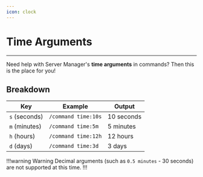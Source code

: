 ```yaml
---
icon: clock
---
```

# Time Arguments
---
Need help with Server Manager's **time arguments** in commands? Then this is the place for you!

## Breakdown
Key | Example | Output
--- | --- | --- |
`s` (seconds) | `/command time:10s` | 10 seconds
`m` (minutes) | `/command time:5m` | 5 minutes
`h` (hours) | `/command time:12h` | 12 hours
`d` (days) | `/command time:3d` | 3 days

!!!warning Warning
Decimal arguments (such as `0.5 minutes` - 30 seconds) are not supported at this time.
!!!
